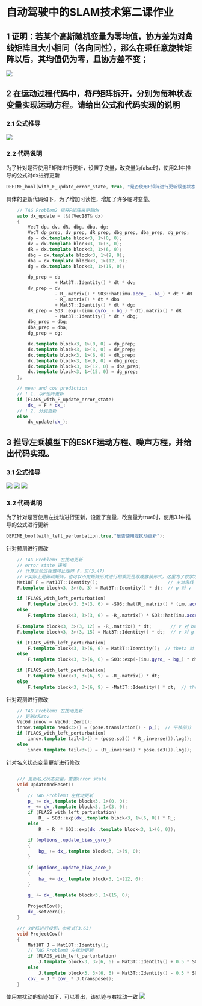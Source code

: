 <!--
 * @Description  : r
 * @Author       : zhiwei chen
 * @Date         : 2023-05-28 20:13:32
 * @LastEditors  : zhiwei chen
 * @LastEditTime : 2023-05-28 20:44:42
-->
# 自动驾驶中的SLAM技术第二课作业

## 1 证明：若某个高斯随机变量为零均值，协方差为对角线矩阵且大小相同（各向同性），那么在乘任意旋转矩阵以后，其均值仍为零，且协方差不变；
<img src="1-1.jpg">

## 2 在运动过程代码中，将𝑭矩阵拆开，分别为每种状态变量实现运动方程。请给出公式和代码实现的说明
### 2.1 公式推导
<img src="2-1.jpg">  

### 2.2 代码说明
为了针对是否使用F矩阵进行更新，设置了变量，改变量为false时，使用2.1中推导的公式对dx进行更新
``` cpp
DEFINE_bool(with_F_update_error_state, true, "是否使用F矩阵进行更新误差状态");
```
具体的更新代码如下，为了增加可读性，增加了许多临时变量。
``` cpp
    // TAG Problem2 拆开F矩阵来更新dx
    auto dx_update = [&](Vec18T& dx)
    {
        VecT dp, dv, dR, dbg, dba, dg;
        VecT dp_prep, dv_prep, dR_prep, dbg_prep, dba_prep, dg_prep;
        dp = dx.template block<3, 1>(0, 0);
        dv = dx.template block<3, 1>(3, 0);
        dR = dx.template block<3, 1>(6, 0);
        dbg = dx.template block<3, 1>(9, 0);
        dba = dx.template block<3, 1>(12, 0);
        dg = dx.template block<3, 1>(15, 0);

        dp_prep = dp
                  + Mat3T::Identity() * dt * dv;
        dv_prep = dv
                  - R_.matrix() * SO3::hat(imu.acce_ - ba_) * dt * dR
                  - R_.matrix() * dt * dba
                  + Mat3T::Identity() * dt * dg;
        dR_prep = SO3::exp(-(imu.gyro_ - bg_) * dt).matrix() * dR
                  - Mat3T::Identity() * dt * dbg;
        dbg_prep = dbg;
        dba_prep = dba;
        dg_prep = dg;

        dx.template block<3, 1>(0, 0) = dp_prep;
        dx.template block<3, 1>(3, 0) = dv_prep;
        dx.template block<3, 1>(6, 0) = dR_prep;
        dx.template block<3, 1>(9, 0) = dbg_prep;
        dx.template block<3, 1>(12, 0) = dba_prep;
        dx.template block<3, 1>(15, 0) = dg_prep;
    };

    // mean and cov prediction
    // ! 1. 以F矩阵更新
    if (FLAGS_with_F_update_error_state)
        dx_ = F * dx_;
    // ! 2. 分别更新
    else
        dx_update(dx_);
```

## 3 推导左乘模型下的ESKF运动方程、噪声方程，并给出代码实现。
### 3.1 公式推导
<img src="3-1.jpg">  
<img src="3-2.jpg">  
<img src="3-3.jpg">

### 3.2 代码说明
为了针对是否使用左扰动进行更新，设置了变量，改变量为true时，使用3.1中推导的公式进行更新
```cpp
DEFINE_bool(with_left_perturbation,true,"是否使用左扰动更新");
```
针对预测进行修改
```cpp
    // TAG Problem3 左扰动更新
    // error state 递推
    // 计算运动过程雅可比矩阵 F，见(3.47)
    // F实际上是稀疏矩阵，也可以不用矩阵形式进行相乘而是写成散装形式，这里为了教学方便，使用矩阵形式
    Mat18T F = Mat18T::Identity();                          // 主对角线
    F.template block<3, 3>(0, 3) = Mat3T::Identity() * dt;  // p 对 v

    if (FLAGS_with_left_perturbation)
        F.template block<3, 3>(3, 6) = -SO3::hat(R_.matrix() * (imu.acce_ - ba_)) * dt;  // v对theta
    else
        F.template block<3, 3>(3, 6) = -R_.matrix() * SO3::hat(imu.acce_ - ba_) * dt;  // v对theta

    F.template block<3, 3>(3, 12) = -R_.matrix() * dt;       // v 对 ba
    F.template block<3, 3>(3, 15) = Mat3T::Identity() * dt;  // v 对 g

    if (FLAGS_with_left_perturbation)
        F.template block<3, 3>(6, 6) = Mat3T::Identity();  // theta 对 theta
    else
        F.template block<3, 3>(6, 6) = SO3::exp(-(imu.gyro_ - bg_) * dt).matrix();  // theta 对 theta

    if (FLAGS_with_left_perturbation)
        F.template block<3, 3>(6, 9) = -R_.matrix() * dt;
    else
        F.template block<3, 3>(6, 9) = -Mat3T::Identity() * dt;  // theta 对 bg
```
针对观测进行修改
```cpp
    // TAG Problem3 左扰动更新
    // 更新x和cov
    Vec6d innov = Vec6d::Zero();
    innov.template head<3>() = (pose.translation() - p_);  // 平移部分
    if (FLAGS_with_left_perturbation)
        innov.template tail<3>() = (pose.so3() * R_.inverse()).log();  // 旋转部分(3.67)
    else
        innov.template tail<3>() = (R_.inverse() * pose.so3()).log();  // 旋转部分(3.67)
```
针对名义状态变量更新进行修改
```cpp

    /// 更新名义状态变量，重置error state
    void UpdateAndReset()
    {
        // TAG Problem3 左扰动更新
        p_ += dx_.template block<3, 1>(0, 0);
        v_ += dx_.template block<3, 1>(3, 0);
        if (FLAGS_with_left_perturbation)
            R_ = SO3::exp(dx_.template block<3, 1>(6, 0)) * R_;
        else
            R_ = R_ * SO3::exp(dx_.template block<3, 1>(6, 0));

        if (options_.update_bias_gyro_)
        {
            bg_ += dx_.template block<3, 1>(9, 0);
        }

        if (options_.update_bias_acce_)
        {
            ba_ += dx_.template block<3, 1>(12, 0);
        }

        g_ += dx_.template block<3, 1>(15, 0);

        ProjectCov();
        dx_.setZero();
    }

    /// 对P阵进行投影，参考式(3.63)
    void ProjectCov()
    {
        Mat18T J = Mat18T::Identity();
        // TAG Problem3 左扰动更新
        if (FLAGS_with_left_perturbation)
            J.template block<3, 3>(6, 6) = Mat3T::Identity() + 0.5 * SO3::hat(dx_.template block<3, 1>(6, 0));
        else
            J.template block<3, 3>(6, 6) = Mat3T::Identity() - 0.5 * SO3::hat(dx_.template block<3, 1>(6, 0));
        cov_ = J * cov_ * J.transpose();
    }
```
使用左扰动的轨迹如下，可以看出，该轨迹与右扰动一致
<img src="3-4.png">  
